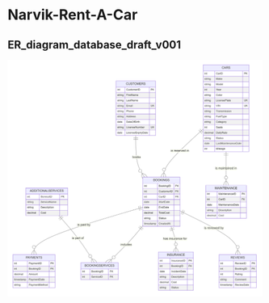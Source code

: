 # Narvik-Rent-A-Car

## ER_diagram_database_draft_v001
![ER_diagram_database_draft_v001](ER_diagram_database_draft_v001.png)
